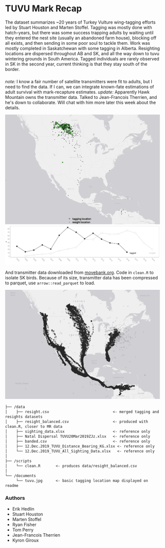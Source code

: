 # TUVU Mark Recap

The dataset summarizes ~20 years of Turkey Vulture wing-tagging efforts led by Stuart Houston and Marten Stoffel. Tagging was mostly done with hatch-years, but there was some success trapping adults by waiting until they entered the nest site (usually an abandoned farm house), blocking off all exists, and then sending in some poor soul  to tackle them. Work was mostly completed in Saskatchewan with some tagging in Alberta. Resighting locations are dispersed throughout AB and SK, and all the way down to tuvu wintering grounds in South America. Tagged individuals are rarely observed in SK in the second year, current thinking is that they stay south of the border. 

### 
*note:* I know a fair number of satellite transmitters were fit to adults, but I need to find the data. If I can, we can integrate known-fate estimations of adult survival with mark-recapture estimates.
*update:* Apparently Hawk Mountain owns the transmitter data. Talked to Jean-Francois Therrien, and he's down to collaborate. Will chat with him more later this week about the details.

<p float="center">
  <img src="documents/tuvu.jpg" width="900" />
  <img src="documents/n_individuals.png" width="900" />
</p>

And transmitter data downloaded from [movebank.org](https://www.movebank.org/cms/webapp?gwt_fragment=page=studies,path=study217784323). Code in ```clean.R``` to isolate SK birds. Because of its size, transmitter data has been compressed to parquet, use ```arrow::read_parquet``` to load.


<p float="center">
  <img src="documents/transmitter_data.png" width="900" />
</p>



```
├── /data
│    ├── resight.csv                             <- merged tagging and resights datasets
│    ├── resight_balanced.csv                    <- produced with clean.R, closer to MR data
│    ├── sighting_data.xlsx                      <- reference only 
│    ├── Natal Dispersal TUVU20Mar2019ZJz.xlsx   <- reference only        
│    ├── banded.csv                              <- reference only 
│    ├── 12.Dec.2019_TUVU_Distance_Bearing_KG.xlsx <- reference only           
│    └── 12.Dec.2019_TUVU_All_Sighting_Data.xlsx   <- reference only           
│
├── /scripts 				
│    └── clean.R       <- produces data/resight_balanced.csv
│
└── /documents 				
     └── tuvu.jpg      <- basic tagging location map displayed on readme

```

### Authors
* Erik Hedlin
* Stuart Houston
* Marten Stoffel
* Ryan Fisher
* Tom Perry
* Jean-Francois Therrien
* Kyron Giroux

